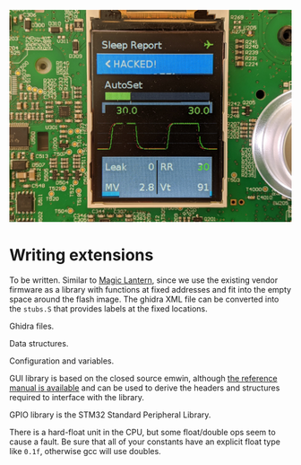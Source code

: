 ![`sprintf` on the screen](/images/sprintf.jpg)

# Writing extensions

To be written.  Similar to [Magic Lantern](https://magiclantern.fm), since we use the
existing vendor firmware as a library with functions at fixed addresses and fit into
the empty space around the flash image.  The ghidra XML file can be converted into
the `stubs.S` that provides labels at the fixed locations.

Ghidra files.

Data structures.

Configuration and variables.

GUI library is based on the closed
source emwin, although [the reference manual is
available](https://www.nxp.com/docs/en/user-guide/UM03001_emWin5_5.pdf)
and can be used to derive the headers and structures required to interface
with the library.

GPIO library is the STM32 Standard Peripheral Library.

There is a hard-float unit in the CPU, but some float/double ops seem
to cause a fault.  Be sure that all of your constants have an explicit
float type like `0.1f`, otherwise gcc will use doubles.

